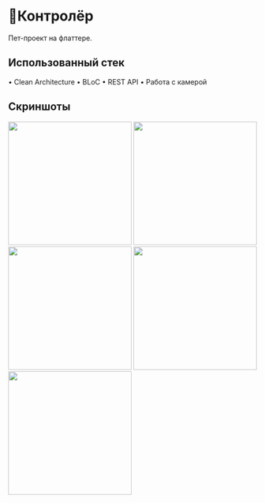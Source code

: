 # 🚖Контролёр

Пет-проект на флаттере.

## Использованный стек
• Clean Architecture
• BLoC
• REST API
• Работа с камерой

## Скриншоты
<img src="https://user-images.githubusercontent.com/66938523/230542140-d111a07a-ab02-4e1f-8e52-f226d2b47770.jpg" width="250"> <img src="https://user-images.githubusercontent.com/66938523/230542144-8a7d78a1-cd2a-4238-8d5d-e5eb3163d161.jpg" width="250"> <img src="https://user-images.githubusercontent.com/66938523/230542148-861590ee-46b8-492b-8763-48a4302784a1.jpg" width="250"> <img src="https://user-images.githubusercontent.com/66938523/230542152-0f16f96e-4929-49f0-9558-025bea90e4aa.jpg" width="250"> <img src="https://user-images.githubusercontent.com/66938523/230542154-cda6f3b4-8dc4-404a-af89-20b54c2bda6b.jpg" width="250">
